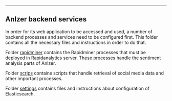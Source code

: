 -----------------------
Anlzer backend services
-----------------------

In order for its web application to be accessed and used, a number of backend processes and services need to be configured first. This folder contains all the necessary files and instructions in order to do that.

Folder [rapidminer](./rapidminer) contains the Rapidminer processes that must be deployed in Rapidanalytics server. These processes handle the sentiment analysis parts of Anlzer.

Folder [scrips](./scripts) contains scripts that handle retrieval of social media data and other important processes.

Folder [settings](./settings) contains files and instructions about configuration of Elasticsearch.


